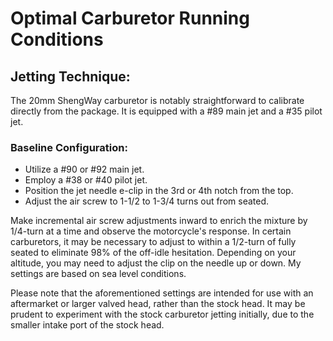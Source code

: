 # Optimal Carburetor Running Conditions

## Jetting Technique:
The 20mm ShengWay carburetor is notably straightforward to calibrate directly from the package. It is equipped with a #89 main jet and a #35 pilot jet.

### Baseline Configuration:
- Utilize a #90 or #92 main jet.
- Employ a #38 or #40 pilot jet.
- Position the jet needle e-clip in the 3rd or 4th notch from the top.
- Adjust the air screw to 1-1/2 to 1-3/4 turns out from seated.

Make incremental air screw adjustments inward to enrich the mixture by 1/4-turn at a time and observe the motorcycle's response. In certain carburetors, it may be necessary to adjust to within a 1/2-turn of fully seated to eliminate 98% of the off-idle hesitation. Depending on your altitude, you may need to adjust the clip on the needle up or down. My settings are based on sea level conditions.

Please note that the aforementioned settings are intended for use with an aftermarket or larger valved head, rather than the stock head. It may be prudent to experiment with the stock carburetor jetting initially, due to the smaller intake port of the stock head.
